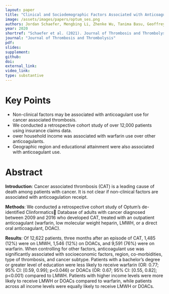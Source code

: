 ```yaml
---
layout: paper
title: "Clinical and Sociodemographic Factors Associated with Anticoagulant Use for Cancer Associated Thrombosis."
image: /assets/images/papers/optum_ses.png
authors: Jordan Schaefer, Mengbing Li, Zhenke Wu, Tanima Basu, Geoffrey Barnes, Marc Carrier, Jennifer Griggs, Suman Sood
year: 2020
shortref: "Schaefer et al. (2021). Journal of Thrombosis and Thrombolysis. In Press"
journal: "Journal of Thrombosis and Thrombolysis"
pdf: 
slides: 
supplement: 
github: 
doi: 
external_link: 
video_link: 
type: substantive
---
```



# Key Points

- Non-clinical factors may be associated with anticoagulant use for cancer associated thrombosis.
- We conducted a retrospective cohort study of over 12,000 patients using insurance claims data.
- ower household income was associated with warfarin use over other anticoagulants.
- Geographic region and educational attainment were also associated with anticoagulant use.

# Abstract

__Introduction__: Cancer associated thrombosis (CAT) is a leading cause of death among patients with cancer. It is not clear if non-clinical factors are associated with anticoagulation receipt. 

__Methods__: We conducted a retrospective cohort study of Optum’s de-identified Clinformatics Database of adults with cancer diagnosed between 2009 and 2016 who developed CAT, treated with an outpatient anticoagulant (warfarin, low molecular weight heparin, LMWH, or a direct oral anticoagulant, DOAC). 

__Results__: Of 12,622 patients, three months after an episode of CAT, 1,485 (12%) were on LMWH, 1,546 (12%) on DOACs, and 9,591 (76%) were on warfarin. When controlling for other factors, anticoagulant use was significantly associated with socioeconomic factors, region, co-morbidities, type of thrombosis, and cancer subtype.
Patients with a bachelor’s degree or greater level of education were less likely to receive warfarin (OR: 0.77; 95% CI: [0.59, 0.99]; p<0.046) or DOACs (OR: 0.67; 95% CI: [0.55, 0.82]; p<0.001) compared to LMWH. Patients with higher income levels were more likely to receive LMWH or DOACs compared to warfarin, while patients across all income levels were equally likely to receive LMWH or DOACs. 
